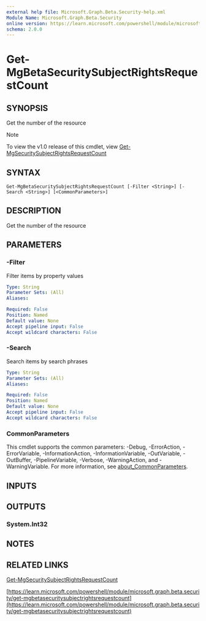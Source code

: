 ```yaml
---
external help file: Microsoft.Graph.Beta.Security-help.xml
Module Name: Microsoft.Graph.Beta.Security
online version: https://learn.microsoft.com/powershell/module/microsoft.graph.beta.security/get-mgbetasecuritysubjectrightsrequestcount
schema: 2.0.0
---
```


# Get-MgBetaSecuritySubjectRightsRequestCount

## SYNOPSIS
Get the number of the resource

> [!NOTE]
> To view the v1.0 release of this cmdlet, view [Get-MgSecuritySubjectRightsRequestCount](/powershell/module/Microsoft.Graph.Security/Get-MgSecuritySubjectRightsRequestCount?view=graph-powershell-1.0)

## SYNTAX

```
Get-MgBetaSecuritySubjectRightsRequestCount [-Filter <String>] [-Search <String>] [<CommonParameters>]
```

## DESCRIPTION
Get the number of the resource

## PARAMETERS

### -Filter
Filter items by property values

```yaml
Type: String
Parameter Sets: (All)
Aliases:

Required: False
Position: Named
Default value: None
Accept pipeline input: False
Accept wildcard characters: False
```

### -Search
Search items by search phrases

```yaml
Type: String
Parameter Sets: (All)
Aliases:

Required: False
Position: Named
Default value: None
Accept pipeline input: False
Accept wildcard characters: False
```

### CommonParameters
This cmdlet supports the common parameters: -Debug, -ErrorAction, -ErrorVariable, -InformationAction, -InformationVariable, -OutVariable, -OutBuffer, -PipelineVariable, -Verbose, -WarningAction, and -WarningVariable. For more information, see [about_CommonParameters](http://go.microsoft.com/fwlink/?LinkID=113216).

## INPUTS

## OUTPUTS

### System.Int32
## NOTES

## RELATED LINKS
[Get-MgSecuritySubjectRightsRequestCount](/powershell/module/Microsoft.Graph.Security/Get-MgSecuritySubjectRightsRequestCount?view=graph-powershell-1.0)

[https://learn.microsoft.com/powershell/module/microsoft.graph.beta.security/get-mgbetasecuritysubjectrightsrequestcount](https://learn.microsoft.com/powershell/module/microsoft.graph.beta.security/get-mgbetasecuritysubjectrightsrequestcount)


